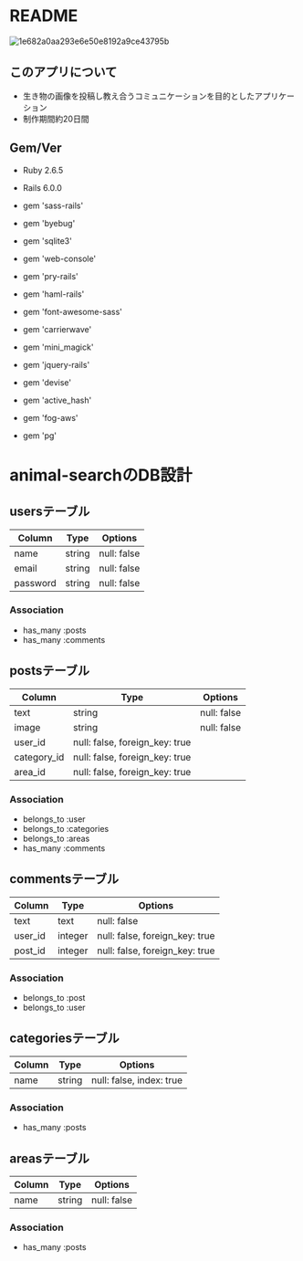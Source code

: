 # README
![1e682a0aa293e6e50e8192a9ce43795b](https://user-images.githubusercontent.com/67887018/91512678-7e450f80-e91d-11ea-834e-afb051c6c6a8.jpg)


## このアプリについて
* 生き物の画像を投稿し教え合うコミュニケーションを目的としたアプリケーション
* 制作期間約20日間

## Gem/Ver
* Ruby 2.6.5
* Rails 6.0.0

* gem 'sass-rails'
* gem 'byebug'
* gem 'sqlite3'
* gem 'web-console'
* gem 'pry-rails'
* gem 'haml-rails'
* gem 'font-awesome-sass'
* gem 'carrierwave'
* gem 'mini_magick'
* gem 'jquery-rails'
* gem 'devise'
* gem 'active_hash'
* gem 'fog-aws'
* gem 'pg'

# animal-searchのDB設計

## usersテーブル
|Column|Type|Options|
|------|----|-------|
|name|string|null: false|
|email|string|null: false|
|password|string|null: false|
### Association
- has_many :posts
- has_many :comments

## postsテーブル
|Column|Type|Options|
|------|----|-------|
|text|string|null: false|
|image|string|null: false|
|user_id|null: false, foreign_key: true|
|category_id|null: false, foreign_key: true|
|area_id|null: false, foreign_key: true|
### Association
- belongs_to :user
- belongs_to :categories
- belongs_to :areas
- has_many :comments

## commentsテーブル
|Column|Type|Options|
|------|----|-------|
|text|text|null: false|
|user_id|integer|null: false, foreign_key: true|
|post_id|integer|null: false, foreign_key: true|
### Association
- belongs_to :post
- belongs_to :user

## categoriesテーブル
|Column|Type|Options|
|------|----|-------|
|name|string|null: false, index: true|
### Association
- has_many :posts

## areasテーブル
|Column|Type|Options|
|------|----|-------|
|name|string|null: false|
### Association
- has_many :posts
